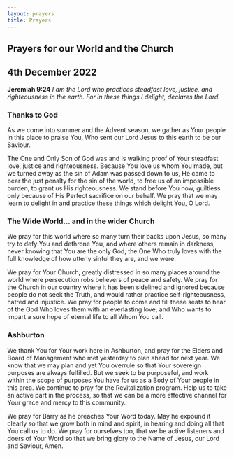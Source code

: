 ```yaml
---
layout: prayers
title: Prayers
---
```

## Prayers for our World and the Church

## 4th December 2022

__Jeremiah 9:24__ 
_I am the Lord who practices steadfast love, justice, and righteousness in the earth. For in these things I delight, declares the Lord._

### Thanks to God
As we come into summer and the Advent season, we gather as Your people in this place to praise You, Who sent our Lord Jesus to this earth to be our Saviour.

The One and Only Son of God was and is walking proof of Your steadfast love, justice and righteousness. Because You love us whom You made, but we turned away as the sin of Adam was passed down to us, He came to bear the just penalty for the sin of the world, to free us of an impossible burden, to grant us His righteousness. We stand before You now, guiltless only because of His Perfect sacrifice on our behalf. We pray that we may learn to delight in and practice these things which delight You, O Lord.

### The Wide World... and in the wider Church
We pray for this world where so many turn their backs upon Jesus, so many try to defy You and dethrone You, and where others remain in darkness, never knowing that You are the only God, the One Who truly loves with the full knowledge of how utterly sinful they are, and we were.

We pray for Your Church, greatly distressed in so many places around the world where persecution robs believers of peace and safety. We pray for the Church in our country where it has been sidelined and ignored because people do not seek the Truth, and would rather practice self-righteousness, hatred and injustice. We pray for people to come and fill these seats to hear of the God Who loves them with an everlasting love, and Who wants to impart a sure hope of eternal life to all Whom You call.

### Ashburton
We thank You for Your work here in Ashburton, and pray for the Elders and Board of Management who met yesterday to plan ahead for next year. We know that we may plan and yet You overrule so that Your sovereign purposes are always fulfilled. But we seek to be purposeful, and work within the scope of purposes You have for us as a Body of Your people in this area. We continue to pray for the Revitalization program. Help us to take an active part in the process, so that we can be a more effective channel for Your grace and mercy to this community.

We pray for Barry as he preaches Your Word today. May he expound it clearly so that we grow both in mind and spirit, in hearing and doing all that You call us to do. We pray for ourselves too, that we be active listeners and doers of Your Word so that we bring glory to the Name of Jesus, our Lord and Saviour, Amen.

